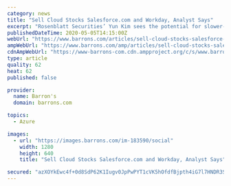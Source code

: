 ```yaml
---
category: news
title: "Sell Cloud Stocks Salesforce.com and Workday, Analyst Says"
excerpt: "Rosenblatt Securities’ Yun Kim sees the potential for slower-than-consensus revenue growth ahead, which he fears could trigger multiple compression for both stocks."
publishedDateTime: 2020-05-05T14:15:00Z
webUrl: "https://www.barrons.com/articles/sell-cloud-stocks-salesforce-com-and-workday-analyst-says-51588688149"
ampWebUrl: "https://www.barrons.com/amp/articles/sell-cloud-stocks-salesforce-com-and-workday-analyst-says-51588688149"
cdnAmpWebUrl: "https://www-barrons-com.cdn.ampproject.org/c/s/www.barrons.com/amp/articles/sell-cloud-stocks-salesforce-com-and-workday-analyst-says-51588688149"
type: article
quality: 62
heat: 62
published: false

provider:
  name: Barron's
  domain: barrons.com

topics:
  - Azure

images:
  - url: "https://images.barrons.com/im-183590/social"
    width: 1280
    height: 640
    title: "Sell Cloud Stocks Salesforce.com and Workday, Analyst Says"

secured: "azXOYkEwc4f+0d8SdP62K1Iugv0JpPwPYT1cVK5hOfdfBjpth4iG7l7HNDR3SHBIQxo5+Z3zqnktMWmg9uwjBXHz5pvitBEfFqXqCZjg5keDeMK4e1rdaBWHyyPHxgg94xXOf67zX0rjACFL8726LLauw5OhsUqh4+JePv7TDPnTexNnSYASbXxpycr4TkWHJmsT5LWMZ58c9yS8rhYU0Wp+Qdtagnz/cCt/95waTG4dxdLBmVOnyqKoIbhcgsClgh4QPY8l2RsFy9ygZ6r2pJPYn3wjHagIeA2ju7Rb96T4FcqN9iQ+rmxj8O2OQ+lF;v+5HtU/XZ6W/6vtq6WW+gA=="
---
```


